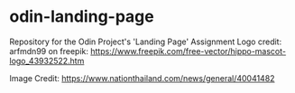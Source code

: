 # odin-landing-page
Repository for the Odin Project's 'Landing Page' Assignment
Logo credit: arfmdn99 on freepik: https://www.freepik.com/free-vector/hippo-mascot-logo_43932522.htm

Image Credit: https://www.nationthailand.com/news/general/40041482
